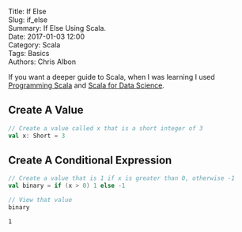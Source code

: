 Title: If Else  
Slug: if_else  
Summary: If Else Using Scala.  
Date: 2017-01-03 12:00  
Category: Scala  
Tags: Basics  
Authors: Chris Albon

If you want a deeper guide to Scala, when I was learning I used [Programming Scala](http://amzn.to/2lV1Ioz) and [Scala for Data Science](http://amzn.to/2mG99OG).

## Create A Value


```scala
// Create a value called x that is a short integer of 3
val x: Short = 3
```

## Create A Conditional Expression


```scala
// Create a value that is 1 if x is greater than 0, otherwise -1
val binary = if (x > 0) 1 else -1

// View that value
binary
```




    1
